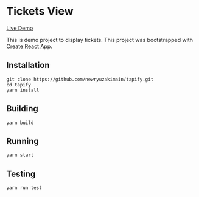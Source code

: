 # Tickets View

[Live Demo](https://tapify.newryuzakimain.now.sh/)

This is demo project to display tickets.
This project was bootstrapped with [Create React App](https://github.com/facebook/create-react-app).

## Installation
```
git clone https://github.com/newryuzakimain/tapify.git
cd tapify
yarn install
```

## Building
```
yarn build
```

## Running
```
yarn start
```

## Testing
```
yarn run test
```